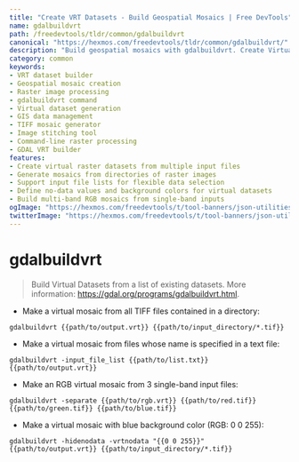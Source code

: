 ```yaml
---
title: "Create VRT Datasets - Build Geospatial Mosaics | Free DevTools"
name: gdalbuildvrt
path: /freedevtools/tldr/common/gdalbuildvrt
canonical: "https://hexmos.com/freedevtools/tldr/common/gdalbuildvrt/"
description: "Build geospatial mosaics with gdalbuildvrt. Create Virtual Raster Datasets effortlessly. Transform image collections into seamless, accessible layers. Free online tool, no registration required."
category: common
keywords:
- VRT dataset builder
- Geospatial mosaic creation
- Raster image processing
- gdalbuildvrt command
- Virtual dataset generation
- GIS data management
- TIFF mosaic generator
- Image stitching tool
- Command-line raster processing
- GDAL VRT builder
features:
- Create virtual raster datasets from multiple input files
- Generate mosaics from directories of raster images
- Support input file lists for flexible data selection
- Define no-data values and background colors for virtual datasets
- Build multi-band RGB mosaics from single-band inputs
ogImage: "https://hexmos.com/freedevtools/t/tool-banners/json-utilities-banner.png"
twitterImage: "https://hexmos.com/freedevtools/t/tool-banners/json-utilities-banner.png"
---
```


# gdalbuildvrt

> Build Virtual Datasets from a list of existing datasets.
> More information: <https://gdal.org/programs/gdalbuildvrt.html>.

- Make a virtual mosaic from all TIFF files contained in a directory:

`gdalbuildvrt {{path/to/output.vrt}} {{path/to/input_directory/*.tif}}`

- Make a virtual mosaic from files whose name is specified in a text file:

`gdalbuildvrt -input_file_list {{path/to/list.txt}} {{path/to/output.vrt}}`

- Make an RGB virtual mosaic from 3 single-band input files:

`gdalbuildvrt -separate {{path/to/rgb.vrt}} {{path/to/red.tif}} {{path/to/green.tif}} {{path/to/blue.tif}}`

- Make a virtual mosaic with blue background color (RGB: 0 0 255):

`gdalbuildvrt -hidenodata -vrtnodata "{{0 0 255}}" {{path/to/output.vrt}} {{path/to/input_directory/*.tif}}`
